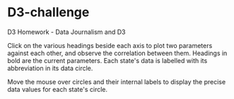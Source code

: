# D3-challenge
D3 Homework - Data Journalism and D3

Click on the various headings beside each axis to plot two parameters against each other, and observe the correlation between them.  Headings in bold are the current parameters. Each state's data is labelled with its abbreviation in its data circle.

Move the mouse over circles and their internal labels to display the precise data values for each state's circle.
